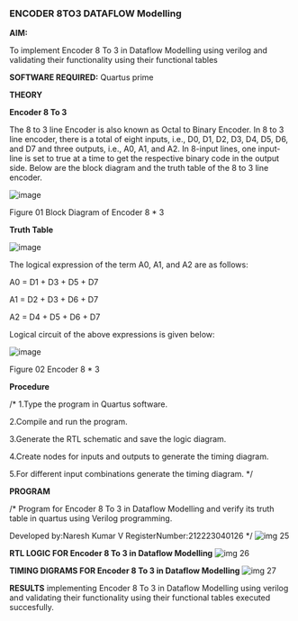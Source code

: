 ### ENCODER 8TO3 DATAFLOW Modelling

**AIM:**

To implement  Encoder 8 To 3 in Dataflow Modelling using verilog and validating their functionality using their functional tables

**SOFTWARE REQUIRED:** Quartus prime

**THEORY**

**Encoder 8 To 3**

The 8 to 3 line Encoder is also known as Octal to Binary Encoder. In 8 to 3 line encoder, there is a total of eight inputs, i.e., D0, D1, D2, D3, D4, D5, D6, and D7 and three outputs, i.e., A0, A1, and A2. In 8-input lines, one input-line is set to true at a time to get the respective binary code in the output side. Below are the block diagram and the truth table of the 8 to 3 line encoder.

![image](https://github.com/naavaneetha/ENCODER8TO3DATAFLOW/assets/154305477/0bc242c1-eb9e-4c47-afe5-30428470efc3)

Figure 01  Block Diagram of Encoder 8 * 3

**Truth Table**

![image](https://github.com/naavaneetha/ENCODER8TO3DATAFLOW/assets/154305477/35496b14-ae6e-4cd1-9abd-d6736b576575)

The logical expression of the term A0, A1, and A2 are as follows:

A0 = D1 + D3 + D5 + D7

A1 = D2 + D3 + D6 + D7

A2 = D4 + D5 + D6 + D7

Logical circuit of the above expressions is given below:

![image](https://github.com/naavaneetha/ENCODER8TO3DATAFLOW/assets/154305477/95acaee6-c873-4c75-89eb-ef09fb158053)

Figure 02  Encoder 8 * 3

**Procedure**

/* 
1.Type the program in Quartus software.


2.Compile and run the program.


3.Generate the RTL schematic and save the logic diagram.


4.Create nodes for inputs and outputs to generate the timing diagram.


5.For different input combinations generate the timing diagram. */

**PROGRAM**

/* Program for Encoder 8 To 3 in Dataflow Modelling and verify its truth table in quartus using Verilog programming. 

Developed by:Naresh Kumar V RegisterNumber:212223040126
*/
![img 25](https://github.com/NARESH-KUMAR-V/ENCODER8TO3DATAFLOW/assets/145842937/7f979d62-f68c-4b39-a758-2f0d0236193a)

**RTL LOGIC FOR Encoder 8 To 3 in Dataflow Modelling**
![img 26](https://github.com/NARESH-KUMAR-V/ENCODER8TO3DATAFLOW/assets/145842937/fb1e60ca-94be-4083-affb-adc6d5cb4a9e)

**TIMING DIGRAMS FOR Encoder 8 To 3 in Dataflow Modelling**
![img 27](https://github.com/NARESH-KUMAR-V/ENCODER8TO3DATAFLOW/assets/145842937/50b455a5-a27e-4c58-beb9-0b59c7ac18bf)

**RESULTS**
implementing Encoder 8 To 3 in Dataflow Modelling using verilog and validating their functionality using their functional tables executed succesfully.



